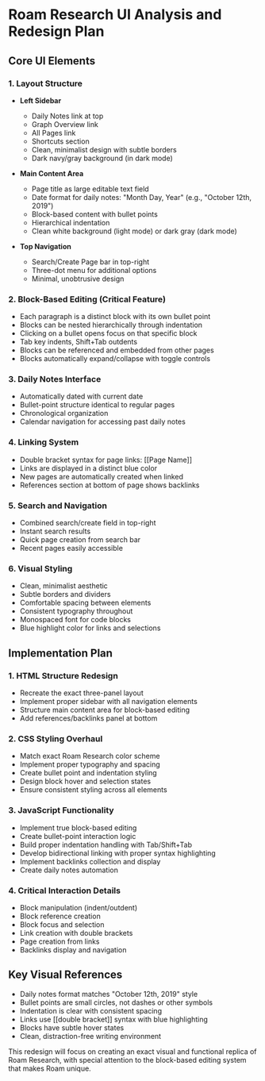 # Roam Research UI Analysis and Redesign Plan

## Core UI Elements

### 1. Layout Structure
- **Left Sidebar**
  - Daily Notes link at top
  - Graph Overview link
  - All Pages link
  - Shortcuts section
  - Clean, minimalist design with subtle borders
  - Dark navy/gray background (in dark mode)

- **Main Content Area**
  - Page title as large editable text field
  - Date format for daily notes: "Month Day, Year" (e.g., "October 12th, 2019")
  - Block-based content with bullet points
  - Hierarchical indentation
  - Clean white background (light mode) or dark gray (dark mode)

- **Top Navigation**
  - Search/Create Page bar in top-right
  - Three-dot menu for additional options
  - Minimal, unobtrusive design

### 2. Block-Based Editing (Critical Feature)
- Each paragraph is a distinct block with its own bullet point
- Blocks can be nested hierarchically through indentation
- Clicking on a bullet opens focus on that specific block
- Tab key indents, Shift+Tab outdents
- Blocks can be referenced and embedded from other pages
- Blocks automatically expand/collapse with toggle controls

### 3. Daily Notes Interface
- Automatically dated with current date
- Bullet-point structure identical to regular pages
- Chronological organization
- Calendar navigation for accessing past daily notes

### 4. Linking System
- Double bracket syntax for page links: [[Page Name]]
- Links are displayed in a distinct blue color
- New pages are automatically created when linked
- References section at bottom of page shows backlinks

### 5. Search and Navigation
- Combined search/create field in top-right
- Instant search results
- Quick page creation from search bar
- Recent pages easily accessible

### 6. Visual Styling
- Clean, minimalist aesthetic
- Subtle borders and dividers
- Comfortable spacing between elements
- Consistent typography throughout
- Monospaced font for code blocks
- Blue highlight color for links and selections

## Implementation Plan

### 1. HTML Structure Redesign
- Recreate the exact three-panel layout
- Implement proper sidebar with all navigation elements
- Structure main content area for block-based editing
- Add references/backlinks panel at bottom

### 2. CSS Styling Overhaul
- Match exact Roam Research color scheme
- Implement proper typography and spacing
- Create bullet point and indentation styling
- Design block hover and selection states
- Ensure consistent styling across all elements

### 3. JavaScript Functionality
- Implement true block-based editing
- Create bullet-point interaction logic
- Build proper indentation handling with Tab/Shift+Tab
- Develop bidirectional linking with proper syntax highlighting
- Implement backlinks collection and display
- Create daily notes automation

### 4. Critical Interaction Details
- Block manipulation (indent/outdent)
- Block reference creation
- Block focus and selection
- Link creation with double brackets
- Page creation from links
- Backlinks display and navigation

## Key Visual References
- Daily notes format matches "October 12th, 2019" style
- Bullet points are small circles, not dashes or other symbols
- Indentation is clear with consistent spacing
- Links use [[double bracket]] syntax with blue highlighting
- Blocks have subtle hover states
- Clean, distraction-free writing environment

This redesign will focus on creating an exact visual and functional replica of Roam Research, with special attention to the block-based editing system that makes Roam unique.
